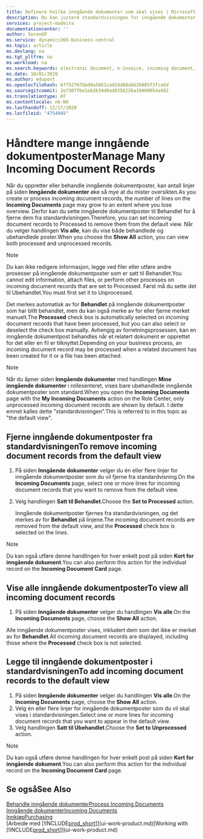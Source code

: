 ```yaml
---
title: Definere hvilke inngående dokumenter som skal vises | Microsoft-dokumentasjon
description: Du kan justere standardvisningen for inngående dokumenter, for eksempel e-fakturaer, for å få bedre oversikt over behandlede og ubehandlede poster.
services: project-madeira
documentationcenter: ''
author: SorenGP
ms.service: dynamics365-business-central
ms.topic: article
ms.devlang: na
ms.tgt_pltfrm: na
ms.workload: na
ms.search.keywords: electronic document, e-invoice, incoming document, OCR, ecommerce, document exchange, import invoice
ms.date: 10/01/2020
ms.author: edupont
ms.openlocfilehash: 6ff52767bbd0a5661cad2dd80abb20885f3fca6d
ms.sourcegitcommit: 2e7307fbe1eb3b34d0ad9356226a19409054a402
ms.translationtype: HT
ms.contentlocale: nb-NO
ms.lasthandoff: 12/17/2020
ms.locfileid: "4754945"
---
```

# <a name="manage-many-incoming-document-records"></a><span data-ttu-id="9cea6-103">Håndtere mange inngående dokumentposter</span><span class="sxs-lookup"><span data-stu-id="9cea6-103">Manage Many Incoming Document Records</span></span>
<span data-ttu-id="9cea6-104">Når du oppretter eller behandle inngående dokumentposter, kan antall linjer på siden **Inngående dokumenter** øke så mye at du mister oversikten.</span><span class="sxs-lookup"><span data-stu-id="9cea6-104">As you create or process incoming document records, the number of lines on the **Incoming Documents** page may grow to an extent where you lose overview.</span></span> <span data-ttu-id="9cea6-105">Derfor kan du sette inngående dokumentposter til Behandlet for å fjerne dem fra standardvisningen.</span><span class="sxs-lookup"><span data-stu-id="9cea6-105">Therefore, you can set incoming document records to Processed to remove them from the default view.</span></span> <span data-ttu-id="9cea6-106">Når du velger handlingen **Vis alle**, kan du vise både behandlede og ubehandlede poster.</span><span class="sxs-lookup"><span data-stu-id="9cea6-106">When you choose the **Show All** action, you can view both processed and unprocessed records.</span></span>

> [!NOTE]  
>   <span data-ttu-id="9cea6-107">Du kan ikke redigere informasjon, legge ved filer eller utføre andre prosesser på inngående dokumentposter som er satt til Behandlet.</span><span class="sxs-lookup"><span data-stu-id="9cea6-107">You cannot edit information, attach files, or perform other processes on incoming document records that are set to Processed.</span></span> <span data-ttu-id="9cea6-108">Først må du sette det til Ubehandlet.</span><span class="sxs-lookup"><span data-stu-id="9cea6-108">You must first set it to Unprocessed.</span></span>

<span data-ttu-id="9cea6-109">Det merkes automatisk av for **Behandlet** på inngående dokumentposter som har blitt behandlet, men du kan også merke av for eller fjerne merket manuelt.</span><span class="sxs-lookup"><span data-stu-id="9cea6-109">The **Processed** check box is automatically selected on incoming document records that have been processed, but you can also select or deselect the check box manually.</span></span> <span data-ttu-id="9cea6-110">Avhengig av forretningsprosessen, kan en inngående dokumentpost behandles når et relatert dokument er opprettet for det eller en fil er tilknyttet.</span><span class="sxs-lookup"><span data-stu-id="9cea6-110">Depending on your business process, an incoming document record may be processed when a related document has been created for it or a file has been attached.</span></span>

> [!NOTE]  
>   <span data-ttu-id="9cea6-111">Når du åpner siden **Inngående dokumenter** med handlingen **Mine inngående dokumenter** i rollesenteret, vises bare ubehandlede inngående dokumentposter som standard.</span><span class="sxs-lookup"><span data-stu-id="9cea6-111">When you open the **Incoming Documents** page with the **My Incoming Documents** action on the Role Center, only unprocessed incoming document records are shown by default.</span></span> <span data-ttu-id="9cea6-112">I dette emnet kalles dette "standardvisningen".</span><span class="sxs-lookup"><span data-stu-id="9cea6-112">This is referred to in this topic as "the default view".</span></span>

## <a name="to-remove-incoming-document-records-from-the-default-view"></a><span data-ttu-id="9cea6-113">Fjerne inngående dokumentposter fra standardvisningen</span><span class="sxs-lookup"><span data-stu-id="9cea6-113">To remove incoming document records from the default view</span></span>
1. <span data-ttu-id="9cea6-114">På siden **Inngående dokumenter** velger du én eller flere linjer for inngående dokumentposter som du vil fjerne fra standardvisning.</span><span class="sxs-lookup"><span data-stu-id="9cea6-114">On the **Incoming Documents** page, select one or more lines for incoming document records that you want to remove from the default view.</span></span>
2. <span data-ttu-id="9cea6-115">Velg handlingen **Satt til Behandlet**.</span><span class="sxs-lookup"><span data-stu-id="9cea6-115">Choose the **Set to Processed** action.</span></span>

    <span data-ttu-id="9cea6-116">Inngående dokumentposter fjernes fra standardvisningen, og det merkes av for **Behandlet** på linjene.</span><span class="sxs-lookup"><span data-stu-id="9cea6-116">The incoming document records are removed from the default view, and the **Processed** check box is selected on the lines.</span></span>

> [!NOTE]  
>   <span data-ttu-id="9cea6-117">Du kan også utføre denne handlingen for hver enkelt post på siden **Kort for inngående dokument**.</span><span class="sxs-lookup"><span data-stu-id="9cea6-117">You can also perform this action for the individual record on the **Incoming Document Card** page.</span></span>

## <a name="to-view-all-incoming-document-records"></a><span data-ttu-id="9cea6-118">Vise alle inngående dokumentposter</span><span class="sxs-lookup"><span data-stu-id="9cea6-118">To view all incoming document records</span></span>
1. <span data-ttu-id="9cea6-119">På siden **Inngående dokumenter** velger du handlingen **Vis alle**.</span><span class="sxs-lookup"><span data-stu-id="9cea6-119">On the **Incoming Documents** page, choose the **Show All** action.</span></span>

<span data-ttu-id="9cea6-120">Alle inngående dokumentposter vises, inkludert dem som det ikke er merket av for **Behandlet**.</span><span class="sxs-lookup"><span data-stu-id="9cea6-120">All incoming document records are displayed, including those where the **Processed** check box is not selected.</span></span>

## <a name="to-add-incoming-document-records-to-the-default-view"></a><span data-ttu-id="9cea6-121">Legge til inngående dokumentposter i standardvisningen</span><span class="sxs-lookup"><span data-stu-id="9cea6-121">To add incoming document records to the default view</span></span>
1. <span data-ttu-id="9cea6-122">På siden **Inngående dokumenter** velger du handlingen **Vis alle**.</span><span class="sxs-lookup"><span data-stu-id="9cea6-122">On the **Incoming Documents** page, choose the **Show All** action.</span></span>
2. <span data-ttu-id="9cea6-123">Velg én eller flere linjer for inngående dokumentposter som du vil skal vises i standardvisningen.</span><span class="sxs-lookup"><span data-stu-id="9cea6-123">Select one or more lines for incoming document records that you want to appear in the default view.</span></span>
3. <span data-ttu-id="9cea6-124">Velg handlingen **Satt til Ubehandlet**.</span><span class="sxs-lookup"><span data-stu-id="9cea6-124">Choose the **Set to Unprocessed** action.</span></span>  

> [!NOTE]  
>   <span data-ttu-id="9cea6-125">Du kan også utføre denne handlingen for hver enkelt post på siden **Kort for inngående dokument**.</span><span class="sxs-lookup"><span data-stu-id="9cea6-125">You can also perform this action for the individual record on the **Incoming Document Card** page.</span></span>

## <a name="see-also"></a><span data-ttu-id="9cea6-126">Se også</span><span class="sxs-lookup"><span data-stu-id="9cea6-126">See Also</span></span>
[<span data-ttu-id="9cea6-127">Behandle inngående dokumenter</span><span class="sxs-lookup"><span data-stu-id="9cea6-127">Process Incoming Documents</span></span>](across-process-income-documents.md)  
[<span data-ttu-id="9cea6-128">Inngående dokumenter</span><span class="sxs-lookup"><span data-stu-id="9cea6-128">Incoming Documents</span></span>](across-income-documents.md)  
[<span data-ttu-id="9cea6-129">Innkjøp</span><span class="sxs-lookup"><span data-stu-id="9cea6-129">Purchasing</span></span>](purchasing-manage-purchasing.md)  
<span data-ttu-id="9cea6-130">[Arbeide med [!INCLUDE[prod_short](includes/prod_short.md)]](ui-work-product.md)</span><span class="sxs-lookup"><span data-stu-id="9cea6-130">[Working with [!INCLUDE[prod_short](includes/prod_short.md)]](ui-work-product.md)</span></span>
